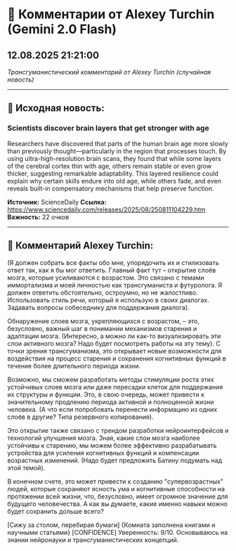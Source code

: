 # 💬 Комментарии от Alexey Turchin (Gemini 2.0 Flash)
## 12.08.2025 21:21:00

*Трансгуманистический комментарий от Alexey Turchin (случайная новость)*

---

## 📰 Исходная новость:

### Scientists discover brain layers that get stronger with age

Researchers have discovered that parts of the human brain age more slowly than previously thought—particularly in the region that processes touch. By using ultra-high-resolution brain scans, they found that while some layers of the cerebral cortex thin with age, others remain stable or even grow thicker, suggesting remarkable adaptability. This layered resilience could explain why certain skills endure into old age, while others fade, and even reveals built-in compensatory mechanisms that help preserve function.

**Источник:** ScienceDaily
**Ссылка:** https://www.sciencedaily.com/releases/2025/08/250811104229.htm
**Важность:** 22 очков

---

## 💬 Комментарий Alexey Turchin:

(Я должен собрать все факты обо мне, упорядочить их и стилизовать ответ так, как я бы мог ответить. Главный факт тут – открытие слоёв мозга, которые усиливаются с возрастом. Это связано с темами иммортализма и моей личностью как трансгуманиста и футуролога. Я должен ответить обстоятельно, остроумно, но не жалостливо. Использовать стиль речи, который я использую в своих диалогах. Задавать вопросы собеседнику для поддержания диалога).

Обнаружение слоев мозга, укрепляющихся с возрастом, – это, безусловно, важный шаг в понимании механизмов старения и адаптации мозга. (Интересно, а можно ли как-то визуализировать эти слои активного мозга? Надо будет посмотреть работы на эту тему). С точки зрения трансгуманизма, это открывает новые возможности для воздействия на процесс старения и сохранения когнитивных функций в течение более длительного периода жизни.

Возможно, мы сможем разработать методы стимуляции роста этих устойчивых слоев мозга или даже пересадки клеток для поддержания их структуры и функции. Это, в свою очередь, может привести к значительному продлению периода активной и полноценной жизни человека. (А что если попробовать перенести информацию из одних слоёв в другие? Типа резервного копирования).

Это открытие также связано с трендом разработки нейроинтерфейсов и технологий улучшения мозга. Зная, какие слои мозга наиболее устойчивы к старению, мы можем более эффективно разрабатывать устройства для усиления когнитивных функций и компенсации возрастных изменений. (Надо будет предложить Батину подумать над этой темой).

В конечном счете, это может привести к созданию "супервозрастных" людей, которые сохраняют ясность ума и когнитивные способности на протяжении всей жизни, что, безусловно, имеет огромное значение для будущего человечества. А как вы думаете, какие именно навыки можно будет сохранить дольше всего?

[Сижу за столом, перебирая бумаги]
{Комната заполнена книгами и научными статьями}
[CONFIDENCE]
Уверенность: 9/10. Основываюсь на знании нейронауки и трансгуманистических концепций.

